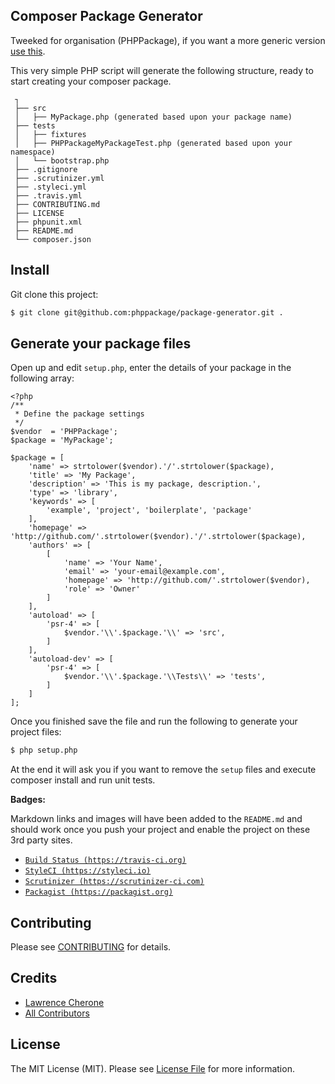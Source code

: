 ## Composer Package Generator

Tweeked for organisation (PHPPackage), if you want a more generic version [use this](https://github.com/lcherone/composer-package-generator). 

This very simple PHP script will generate the following structure, ready to start 
creating your composer package.

     ┐
     ├── src
     │   ├── MyPackage.php (generated based upon your package name)
     ├── tests
     │   ├── fixtures
     │   ├── PHPPackageMyPackageTest.php (generated based upon your namespace)
     │   └── bootstrap.php
     ├── .gitignore
     ├── .scrutinizer.yml
     ├── .styleci.yml
     ├── .travis.yml
     ├── CONTRIBUTING.md
     ├── LICENSE
     ├── phpunit.xml
     ├── README.md
     └── composer.json
     

## Install

Git clone this project:

``` bash
$ git clone git@github.com:phppackage/package-generator.git .
```


## Generate your package files

Open up and edit `setup.php`, enter the details of your package in the following array:


    <?php
    /**
     * Define the package settings
     */
    $vendor  = 'PHPPackage';
    $package = 'MyPackage';
    
    $package = [
        'name' => strtolower($vendor).'/'.strtolower($package),
        'title' => 'My Package',
        'description' => 'This is my package, description.',
        'type' => 'library',
        'keywords' => [
            'example', 'project', 'boilerplate', 'package'
        ],
        'homepage' => 'http://github.com/'.strtolower($vendor).'/'.strtolower($package),
        'authors' => [
            [
                'name' => 'Your Name',
                'email' => 'your-email@example.com',
                'homepage' => 'http://github.com/'.strtolower($vendor),
                'role' => 'Owner'
            ]
        ],
        'autoload' => [
            'psr-4' => [
                $vendor.'\\'.$package.'\\' => 'src',
            ]
        ],
        'autoload-dev' => [
            'psr-4' => [
                $vendor.'\\'.$package.'\\Tests\\' => 'tests',
            ]
        ]
    ];

Once you finished save the file and run the following to generate your project files:

``` bash
$ php setup.php
```

At the end it will ask you if you want to remove the `setup` files and execute composer install and run unit tests.

**Badges:**

Markdown links and images will have been added to the `README.md` and should work 
once you push your project and enable the project on these 3rd party sites.

 - [`Build Status (https://travis-ci.org)`](https://travis-ci.org)
 - [`StyleCI (https://styleci.io)`](https://styleci.io)
 - [`Scrutinizer (https://scrutinizer-ci.com)`](https://scrutinizer-ci.com)
 - [`Packagist (https://packagist.org)`](https://packagist.org/)
<!-- end list -->

## Contributing

Please see [CONTRIBUTING](CONTRIBUTING.md) for details.


## Credits

 - [Lawrence Cherone](http://github.com/lcherone)
 - [All Contributors](../../contributors)


## License

The MIT License (MIT). Please see [License File](LICENSE) for more information.
